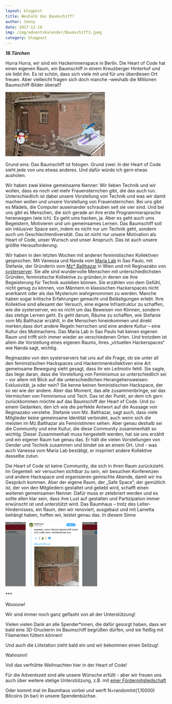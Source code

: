 ```yaml
---
layout: blogpost
title: Weshalb das Baumschiff?
author: Jenny
date: 2017-12-18
img: /img/adventskalender/Baumschiff3.jpeg
category: blogpost
---
```


***18.Türchen***


Hurra Hurra, wir sind ein Hackerinnenspace in Berlin. Die Heart of Code hat einen eigenen Raum, ein Baumschiff in einem Kreuzberger Hinterhof und sie liebt ihn. Es ist schön, dass sich viele mit und für uns überdiesen Ort freuen. Aber vielleicht fragen sich doch manche –weshalb die Millionen Baumschiff-Bilder überall?

<img src="/img/adventskalender/Baumschiff3.jpeg" height="200">

Grund eins: Das Baumschiff ist fotogen. Grund zwei: In der Heart of Code sieht jede von uns etwas anderes. Und dafür würde ich gern etwas ausholen.

Wir haben zwei kleine gemeinsame Nenner: Wir lieben Technik und wir wollen, dass es noch viel mehr Frauensternchen gibt, die das auch tun. Unterschiedlich ist dabei unsere Vorstellung von Technik und was wir damit machen wollen und unsere Vorstellung von Frauensternchen. Bei uns gibt es Mädels, die Computer auseinander schrauben seit sie vier sind. Und bei uns gibt es Menschen, die sich gerade an ihre erste Programmiersprache heranwagen (wie ich). Es geht ums hacken, ja. Aber es geht auch ums Begeistern, Motivieren und um gemeinsames Lernen. Das Baumschiff soll ein inklusiver Space sein, indem es nicht nur um Technik geht, sondern auch um Geschlechterdiversität. Das ist nicht nur unsere Motivation als Heart of Code, unser Wunsch und unser Anspruch. Das ist auch unsere größte Herausforderung.


Wir haben in den letzten Wochen mit anderen feministischen Kollektiven gesprochen. Mit Vanessa und Nanda vom  [Maria Lab](https://t.co/GZ5c8hhxgl) in Sao Paulo, mit Stefanie, der Gründerin vom [Mz* Balthazar](http://www.mzbaltazarslaboratory.org/) in Wien und mit Reginazabo von [systerserver](https://systerserver.net/). Sie alle sind wundervolle Menschen mit unterschiedlichsten Gründen, feministische Kollektive zu gründen,in denen sie ihre Begeisterung für Technik ausleben können. Sie erzählen von dem Gefühl, nicht genug zu können, von Männern in klassischen Hackerspaces nicht anerkannt oder als das Mysterium wahrgenommen zu werden. Manche haben sogar kritische Erfahrungen gemacht und Belästigungen erlebt. Ihre Kollektive sind allesamt der Versuch, eine eigene Infrastruktur zu schaffen, wie die systerserver, wo es nicht um das Beweisen von Können, sondern das stetige Lernen geht. Es geht darum, Räume zu schaffen, wie Stefanie vom Mz.Balthazar erzählt, in die Menschen hineinkommen und direkt merken,dass dort andere Regeln herrschen und eine andere Kultur – eine Kultur des Mutmachens. Das Maria Lab in Sao Paulo hat keinen eigenen Raum und trifft sich immer wieder an verschiedenen Orten. Und trotzdem ist allein die Vorstellung eines eigenen Raums, ihres „virtuellen Hackerspaces“ wie Nanda sagt, wichtig.
 
Reginazabo von den systerservers hat uns auf die Frage, ob sie unter all den feministischen Hackspaces und Hackerinnenkollektiven eine Art gemeinsame Bewegung sieht gesagt, dass ihr ein Leitmotiv fehlt. Sie sagte, das liege daran, dass die Vorstellung von Feminismus so unterschiedlich sei – vor allem mit Blick auf die unterschiedlichen Herangehensweisen: Exklusivität, ja oder nein? Sie kenne keinen feministischen Hackspace, der so sei wie der andere. Aber das Moment, das alle zusammenbringe, sei das Vermischen von Feminismus und Tech. Das ist der Punkt, an dem ich gern zurückkommen möchte auf das Baumschiff der Heart of Code. Und zu einem Gedanken, den ich wie die perfekte Antwort auf die Aussage von Reginazabo verstehe. Stefanie vom Mz. Balthazar, sagt auch, dass viele Mitglieder keine gemeinsame Identität verbindet, auch wenn sich die meisten im Mz.Balthazar als Feministinnen sehen. Aber genau deshalb sei die Community und eine Kultur, die diese Community zusammenhält so wichtig. Dieser Zusammenhalt muss hergestellt werden, hat sie uns erzählt und ein eigener Raum tue genau das. Er hält die vielen Vorstellungen von Gender und Technik zusammen und bindet sie an einem Ort. Und - was auch Vanessa vom Maria Lab bestätigt, er inspiriert andere Kollektive dasselbe zutun. 

Die Heart of Code ist keine Community, die sich in ihren Raum zurückzieht. Im Gegenteil: wir versuchen sichtbar zu sein, wir besuchen Konferenzen und andere Hackspace und organisieren gemischte Abende, damit wir ins Gespräch kommen. Aber der eigene Raum, der „Safe Space“, der gemütlich ist, der von den Mitgliedern gestaltet und geliebt wird, schafft einen weiteren gemeinsamen Nenner. Dafür muss er zelebriert werden und es sollte allen klar sein, dass ihre Lust auf gestalten  und Partizipation immer erwünscht ist und unterstützt wird. Das Baumhaus – trotz des Leiter-Hindernisses, ein Raum, den wir renoviert, ausgebaut und mit Lametta behängt haben, hoffen wir, leistet genau das. In diesem Sinne 

<img src="/img/adventskalender/Baumschiff4.png" height="200">


\*\*\*

Woooow!

Wir sind immer noch ganz geflasht von all der Unterstützung!

Vielen vielen Dank an alle Spender\*innen, die dafür gesorgt haben, dass wir bald eine 3D-Druckerin im Baumschiff begrüßen dürfen, und sie fleißig mit Filamenten füttern können!

Und auch die Lötstation zieht bald ein und wir bekommen einen Seilzug!

Wahnsinn!

Voll das verfrühte Weihnachten hier in der Heart of Code!

Für die Adventszeit sind alle unsere Wünsche erfüllt - aber wir freuen uns auch über weitere stetige Unterstützung, z.B. mit [einer Fördermitgliedschaft](http://heartofcode.org/mitgliedsformular.html)

Oder kommt mal im Baumhaus vorbei und werft N=randomInt(1,10000) Bitcoins (in bar) in unsere Spendenbüchse.
